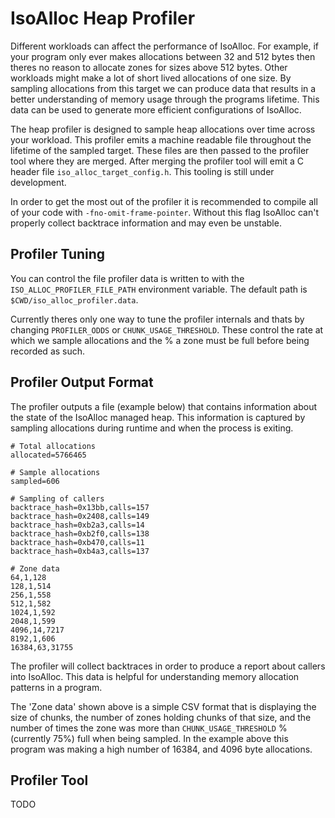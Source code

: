 # IsoAlloc Heap Profiler

Different workloads can affect the performance of IsoAlloc. For example, if your program only ever makes allocations between 32 and 512 bytes then theres no reason to allocate zones for sizes above 512 bytes. Other workloads might make a lot of short lived allocations of one size. By sampling allocations from this target we can produce data that results in a better understanding of memory usage through the programs lifetime. This data can be used to generate more efficient configurations of IsoAlloc.

The heap profiler is designed to sample heap allocations over time across your workload. This profiler emits a machine readable file throughout the lifetime of the sampled target. These files are then passed to the profiler tool where they are merged. After merging the profiler tool will emit a C header file `iso_alloc_target_config.h`. This tooling is still under development.

In order to get the most out of the profiler it is recommended to compile all of your code with `-fno-omit-frame-pointer`. Without this flag IsoAlloc can't properly collect backtrace information and may even be unstable.

## Profiler Tuning

You can control the file profiler data is written to with the `ISO_ALLOC_PROFILER_FILE_PATH` environment variable. The default path is `$CWD/iso_alloc_profiler.data`.

Currently theres only one way to tune the profiler internals and thats by changing `PROFILER_ODDS` or `CHUNK_USAGE_THRESHOLD`. These control the rate at which we sample allocations and the % a zone must be full before being recorded as such.

## Profiler Output Format

The profiler outputs a file (example below) that contains information about the state of the IsoAlloc managed heap. This information is captured by sampling allocations during runtime and when the process is exiting.

```
# Total allocations
allocated=5766465

# Sample allocations
sampled=606

# Sampling of callers
backtrace_hash=0x13bb,calls=157
backtrace_hash=0x2408,calls=149
backtrace_hash=0xb2a3,calls=14
backtrace_hash=0xb2f0,calls=138
backtrace_hash=0xb470,calls=11
backtrace_hash=0xb4a3,calls=137

# Zone data
64,1,128
128,1,514
256,1,558
512,1,582
1024,1,592
2048,1,599
4096,14,7217
8192,1,606
16384,63,31755
```

The profiler will collect backtraces in order to produce a report about callers into IsoAlloc. This data is helpful for understanding memory allocation patterns in a program.

The 'Zone data' shown above is a simple CSV format that is displaying the size of chunks, the number of zones holding chunks of that size, and the number of times the zone was more than `CHUNK_USAGE_THRESHOLD` % (currently 75%) full when being sampled. In the example above this program was making a high number of 16384, and 4096 byte allocations.

## Profiler Tool

TODO
